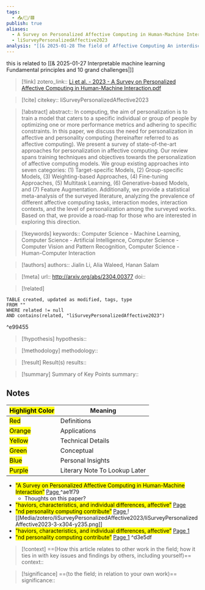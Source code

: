 ```yaml
---
tags:
  - 📥️/📜️/🟥️
publish: true
aliases:
  - A Survey on Personalized Affective Computing in Human-Machine Interaction
  - liSurveyPersonalizedAffective2023
analysis: "[[& 2025-01-28 The field of Affective Computing An interdisciplinary perspective_Analysis]]"
---
```

this is related to [[& 2025-01-27 Interpretable machine learning Fundamental principles and 10 grand challenges|]]


> [!link]
> zotero_link:: [Li et al. - 2023 - A Survey on Personalized Affective Computing in Human-Machine Interaction.pdf](zotero://select/library/items/9BEHLXB4)

> [!cite]
> citekey:: liSurveyPersonalizedAffective2023

> [!abstract]
> abstract:: In computing, the aim of personalization is to train a model that caters to a specific individual or group of people by optimizing one or more performance metrics and adhering to specific constraints. In this paper, we discuss the need for personalization in affective and personality computing (hereinafter referred to as affective computing). We present a survey of state-of-the-art approaches for personalization in affective computing. Our review spans training techniques and objectives towards the personalization of affective computing models. We group existing approaches into seven categories: (1) Target-specific Models, (2) Group-specific Models, (3) Weighting-based Approaches, (4) Fine-tuning Approaches, (5) Multitask Learning, (6) Generative-based Models, and (7) Feature Augmentation. Additionally, we provide a statistical meta-analysis of the surveyed literature, analyzing the prevalence of different affective computing tasks, interaction modes, interaction contexts, and the level of personalization among the surveyed works. Based on that, we provide a road-map for those who are interested in exploring this direction.

> [!keywords]
> keywords:: Computer Science - Machine Learning, Computer Science - Artificial Intelligence, Computer Science - Computer Vision and Pattern Recognition, Computer Science - Human-Computer Interaction

> [!authors]
> authors:: Jialin Li, Alia Waleed, Hanan Salam

> [!meta]
> url:: http://arxiv.org/abs/2304.00377
> doi:: 

> [!related]


```dataview
TABLE created, updated as modified, tags, type
FROM ""
WHERE related != null
AND contains(related, "liSurveyPersonalizedAffective2023")
```

^e99455

> [!hypothesis]
> hypothesis:: 

> [!methodology] 
> methodology:: 

> [!result] Result(s) 
> results::

> [!summary] Summary of Key Points
> summary:: 

## Notes

| <mark class="hltr-grey">Highlight Color</mark> | Meaning                       |
| ---------------------------------------------- | ----------------------------- |
| <mark class="hltr-red">Red</mark>              | Definitions                   |
| <mark class="hltr-orange">Orange</mark>        | Applications                  |
| <mark class="hltr-yellow">Yellow</mark>        | Technical Details             |
| <mark class="hltr-green">Green</mark>          | Conceptual                    |
| <mark class="hltr-blue">Blue</mark>            | Personal Insights             |
| <mark class="hltr-purple">Purple</mark>        | Literary Note To Lookup Later |

- <mark class="hltr-yellow">"A Survey on Personalized Affective Computing  in Human-Machine Interaction”</mark> [Page ](zotero://open-pdf/library/items/9BEHLXB4?page=&annotation=BZXRPJNZ)  ^ae1f79
	- Thoughts on this paper? 
- <mark class="hltr-yellow">"haviors, characteristics, and individual differences, affective”</mark> [Page ](zotero://open-pdf/library/items/9BEHLXB4?page=&annotation=SVB5AELH) 
- <mark class="hltr-yellow">"nd personality computing contribute”</mark> [Page ](zotero://open-pdf/library/items/9BEHLXB4?page=&annotation=QIKQDP82) 
![[Media/zotero/liSurveyPersonalizedAffective2023/liSurveyPersonalizedAffective2023-3-x304-y235.png]] 
- <mark class="hltr-yellow">"haviors, characteristics, and individual differences, affective”</mark> [Page 1](zotero://open-pdf/library/items/9BEHLXB4?page=1&annotation=highlight-p1x312y448) 
- <mark class="hltr-yellow">"nd personality computing contribute”</mark> [Page 1](zotero://open-pdf/library/items/9BEHLXB4?page=1&annotation=highlight-p1x316y436)  ^d3e5df









> [!context]
> ==(How this article relates to other work in the field; how it ties in with key issues and findings by others, including yourself)==
> context:: 

> [!significance]
> ==(to the field; in relation to your own work)==
> significance:: 
